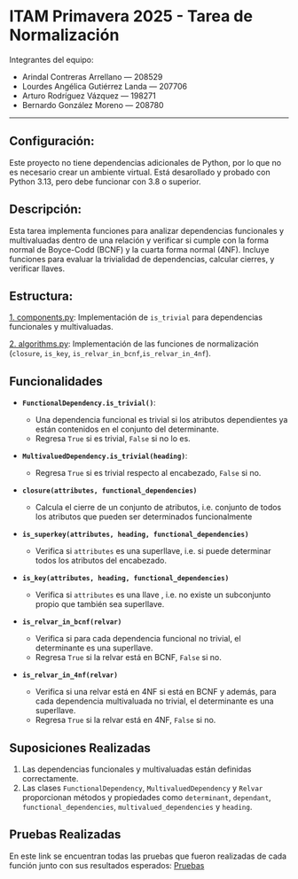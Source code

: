 # ITAM Primavera 2025 - Tarea de Normalización
Integrantes del equipo: 
- Arindal Contreras Arrellano — 208529
- Lourdes Angélica Gutiérrez Landa — 207706
- Arturo Rodríguez Vázquez — 198271
- Bernardo González Moreno — 208780
---

## Configuración:

Este proyecto no tiene dependencias adicionales de Python, por lo que no es 
necesario crear un ambiente virtual. Está desarollado y probado con Python 3.13,
pero debe funcionar con 3.8 o superior.

## Descripción: 
Esta tarea implementa funciones para analizar dependencias funcionales y multivaluadas dentro de una relación y verificar si cumple con la forma normal de Boyce-Codd (BCNF) y la cuarta forma normal (4NF). Incluye funciones para evaluar la trivialidad de dependencias, calcular cierres, y verificar llaves.

## Estructura:
[1. components.py](https://github.com/arindalC/db-tarea3/blob/main/normalization/components.py): Implementación de `is_trivial` para dependencias funcionales y multivaluadas.

[2. algorithms.py](https://github.com/arindalC/db-tarea3/blob/main/normalization/algorithms.py): Implementación de las funciones de normalización (`closure`, `is_key`, `is_relvar_in_bcnf`,`is_relvar_in_4nf`).

## Funcionalidades

- **`FunctionalDependency.is_trivial()`**:
  - Una dependencia funcional es trivial si los atributos dependientes ya están contenidos en el conjunto del determinante.
  - Regresa `True` si es trivial, `False` si no lo es.
  
- **`MultivaluedDependency.is_trivial(heading)`**:
  - Regresa `True` si es trivial respecto al encabezado, `False` si no.

- **`closure(attributes, functional_dependencies)`**
  - Calcula el cierre de un conjunto de atributos, i.e. conjunto de todos los atributos que pueden ser determinados funcionalmente
 
- **`is_superkey(attributes, heading, functional_dependencies)`**
  - Verifica si `attributes` es una superllave, i.e. si puede determinar todos los atributos del encabezado.
 
- **`is_key(attributes, heading, functional_dependencies)`**
  - Verifica si `attributes` es una llave , i.e. no existe un subconjunto propio que también sea superllave.
 
- **`is_relvar_in_bcnf(relvar)`**
  - Verifica si para cada dependencia funcional no trivial, el determinante es una superllave.
  - Regresa `True` si la relvar está en BCNF, `False` si no.
 
- **`is_relvar_in_4nf(relvar)`**
  - Verifica si una relvar está en 4NF si está en BCNF y además, para cada dependencia multivaluada no trivial, el determinante es una superllave.
  - Regresa `True` si la relvar está en 4NF, `False` si no.

## Suposiciones Realizadas
1. Las dependencias funcionales y multivaluadas están definidas correctamente. 
2. Las clases `FunctionalDependency`, `MultivaluedDependency` y `Relvar` proporcionan métodos y propiedades como `determinant`, `dependant`, `functional_dependencies`, `multivalued_dependencies` y `heading`.

## Pruebas Realizadas
En este link se encuentran todas las pruebas que fueron realizadas de cada función junto con sus resultados esperados: 
[Pruebas](https://github.com/arindalC/db-tarea3/blob/main/normalization/ejemplo.py)







